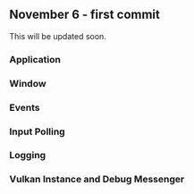 ## November 6 - first commit

This will be updated soon.

### Application

### Window

### Events

### Input Polling

### Logging

### Vulkan Instance and Debug Messenger
